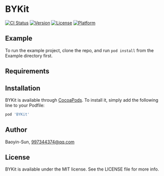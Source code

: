 # BYKit

[![CI Status](https://img.shields.io/travis/Baoyin-Sun/BYKit.svg?style=flat)](https://travis-ci.org/Baoyin-Sun/BYKit)
[![Version](https://img.shields.io/cocoapods/v/BYKit.svg?style=flat)](https://cocoapods.org/pods/BYKit)
[![License](https://img.shields.io/cocoapods/l/BYKit.svg?style=flat)](https://cocoapods.org/pods/BYKit)
[![Platform](https://img.shields.io/cocoapods/p/BYKit.svg?style=flat)](https://cocoapods.org/pods/BYKit)

## Example

To run the example project, clone the repo, and run `pod install` from the Example directory first.

## Requirements

## Installation

BYKit is available through [CocoaPods](https://cocoapods.org). To install
it, simply add the following line to your Podfile:

```ruby
pod 'BYKit'
```

## Author

Baoyin-Sun, 997344374@qq.com

## License

BYKit is available under the MIT license. See the LICENSE file for more info.
